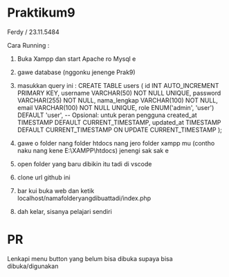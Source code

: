 # Praktikum9
Ferdy / 23.11.5484

Cara Running :
1. Buka Xampp dan start Apache ro Mysql e
2. gawe database (nggonku jenenge Prak9)
3. masukkan query ini :
CREATE TABLE users (
    id INT AUTO_INCREMENT PRIMARY KEY,
    username VARCHAR(50) NOT NULL UNIQUE,
    password VARCHAR(255) NOT NULL,
    nama_lengkap VARCHAR(100) NOT NULL,
    email VARCHAR(100) NOT NULL UNIQUE,
    role ENUM('admin', 'user') DEFAULT 'user', -- Opsional: untuk peran pengguna
    created_at TIMESTAMP DEFAULT CURRENT_TIMESTAMP,
    updated_at TIMESTAMP DEFAULT CURRENT_TIMESTAMP ON UPDATE CURRENT_TIMESTAMP
);

4. gawe o folder nang folder htdocs nang jero folder xampp mu (contho naku nang kene E:\XAMPP\htdocs) jenengi sak sak e
5. open folder yang baru dibikin itu tadi di vscode
6. clone url github ini
7. bar kui buka web dan ketik localhost/namafolderyangdibuattadi/index.php
8. dah kelar, sisanya pelajari sendiri

# PR
Lenkapi menu button yang belum bisa dibuka supaya bisa dibuka/digunakan
